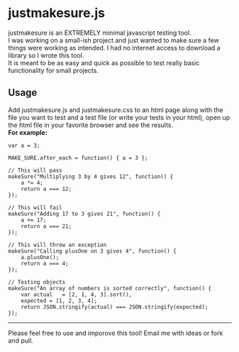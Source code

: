 # justmakesure.js

justmakesure is an EXTREMELY minimal javascript testing tool.   
I was working on a small-ish project and just wanted to make sure a few things were working as intended. I had no internet access to download a library so I wrote this tool.   
It is meant to be as easy and quick as possible to test really basic functionality for small projects.   

## Usage
Add justmakesure.js and justmakesure.css to an html page along with the file you want to test and a test file (or write your tests in your html), open up the html file in your favorite browser and see the results.    
__For example:__   
 
	var a = 3;
                
	MAKE_SURE.after_each = function() { a = 3 };
                
	// This will pass
	makeSure("Multiplying 3 by 4 gives 12", function() {
		a *= 4;
 		return a === 12;
	});
                
	// This will fail
	makeSure("Adding 17 to 3 gives 21", function() {
		a += 17;
		return a === 21;
	});
                
	// This will throw an exception
	makeSure("Calling plusOne on 3 gives 4", function() {
		a.plusOne();
		return a === 4;
	});
                
	// Testing objects
	makeSure("An array of numbers is sorted correctly", function() {
		var actual   = [2, 1, 4, 3].sort(),
		expected = [1, 2, 3, 4];
		return JSON.stringify(actual) === JSON.stringify(expected);
	});

---

Please feel free to use and imporove this tool!
Email me with ideas or fork and pull.
